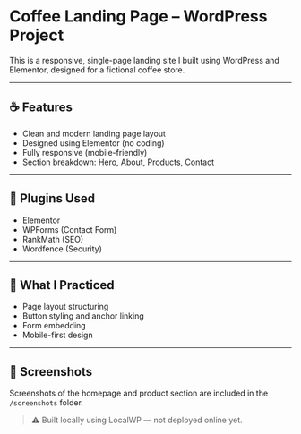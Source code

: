 # Coffee Landing Page – WordPress Project

This is a responsive, single-page landing site I built using WordPress and Elementor, designed for a fictional coffee store.

---

## ☕ Features

- Clean and modern landing page layout
- Designed using Elementor (no coding)
- Fully responsive (mobile-friendly)
- Section breakdown: Hero, About, Products, Contact

---

## 🔌 Plugins Used

- Elementor
- WPForms (Contact Form)
- RankMath (SEO)
- Wordfence (Security)

---

## 🧠 What I Practiced

- Page layout structuring
- Button styling and anchor linking
- Form embedding
- Mobile-first design

---

## 📸 Screenshots

Screenshots of the homepage and product section are included in the `/screenshots` folder.

> ⚠️ Built locally using LocalWP — not deployed online yet.

